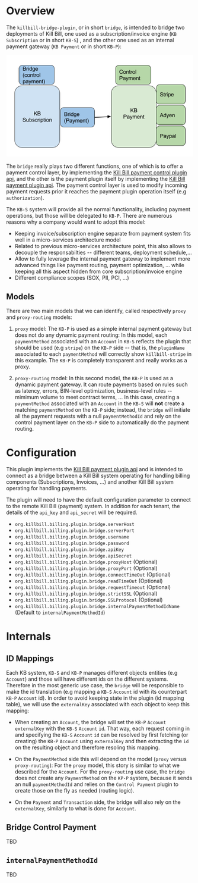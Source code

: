# Overview


The `killbill-bridge-plugin`, or in short `bridge`, is intended to bridge two deployments of Kill Bill, one used as a subscription/invoice engine (`KB Subscription` or in short `KB-S`) , and the other one used as an internal payment gateway (`KB Payment` or in short `KB-P`):


![alt text](https://github.com/killbill/killbill-bridge-plugin/blob/master/assets/KillBillBridgePlugin.png "Bridge Deployment")

The `bridge` really plays two different functions, one of which is to offer a payment control layer, by implementing the [Kill Bill payment control plugin api](https://github.com/killbill/killbill-plugin-api/blob/master/control/src/main/java/org/killbill/billing/control/plugin/api/PaymentControlPluginApi.java), and the other is the payment plugin itself by implementing the [Kill Bill payment plugin api](https://github.com/killbill/killbill-plugin-api/blob/master/payment/src/main/java/org/killbill/billing/payment/plugin/api/PaymentPluginApi.java). The  payment control layer is used to modify incoming payment requests prior it reaches the payment plugin operation itself (e.g `authorization`).

The `KB-S` system will provide all the normal functionality, including payment operations, but those will be delegated to `KB-P`. There are numerous reasons why a company would want to adopt this model:

* Keeping invoice/subscription engine separate from payment system fits well in a micro-services architecture model
* Related to previous micro-services architecture point, this also allows to decouple the responsabilties -- different teams, deployment schedule,...
* Allow to fully leverage the internal payment gateway to implement more advanced things like payment routing, payment optimization, ... while keeping all this aspect hidden from core subscription/invoice engine
* Different compliance scopes (SOX, PII, PCI, ...)


## Models

There are two main models that we can identify, called respectively `proxy` and `proxy-routing` models:

1. `proxy` model: The `KB-P` is used as a simple internal payment gateway but does not do any dynamic payment routing: In this model, each 
`paymentMethod` associated with an `Account` in `KB-S` reflects the plugin that should be used (e.g `stripe`) on the `KB-P` side -- that is, the `pluginName` associated to each `paymentMethod` will correctly show `killbill-stripe` in this example.  The `KB-P` is completely transparent and really works as a proxy.

2. `proxy-routing` model: In this second model, the `KB-P` is used as a dynamic payment gateway. It can route payments based on rules such as latency, errors, BIN-level optimization, business-level rules -- mimimum volume to meet contract terms, ... In this case, creating a `paymentMethod` associated with an `Account` in the `KB-S` will **not** create a matching  `paymentMethod` on the `KB-P` side; instead, the `bridge` will initiate all the payment requests with a null `paymentMethodId` and rely on the control payment layer on the `KB-P` side to automatically do the payment routing.


# Configuration


This plugin implements the [Kill Bill payment plugin api](https://github.com/killbill/killbill-plugin-api/blob/master/payment/src/main/java/org/killbill/billing/payment/plugin/api/PaymentPluginApi.java) and is intended to connect as a bridge between a Kill Bill system operating for handling billing components (Subscriptions, Invoices, ...) 
and another Kill Bill system operating for handling payments.

The plugin will need to have the default configuration parameter to connect to the remote Kill Bill (payment) system.
In addition for each tenant, the details of the `api_key` and `api_secret` will be required.


* `org.killbill.billing.plugin.bridge.serverHost`
* `org.killbill.billing.plugin.bridge.serverPort`
* `org.killbill.billing.plugin.bridge.username`
* `org.killbill.billing.plugin.bridge.password`
* `org.killbill.billing.plugin.bridge.apiKey`
* `org.killbill.billing.plugin.bridge.apiSecret`
* `org.killbill.billing.plugin.bridge.proxyHost` (Optional)
* `org.killbill.billing.plugin.bridge.proxyPort` (Optional)
* `org.killbill.billing.plugin.bridge.connectTimeOut` (Optional)
* `org.killbill.billing.plugin.bridge.readTimeOut` (Optional)
* `org.killbill.billing.plugin.bridge.requestTimeout` (Optional)
* `org.killbill.billing.plugin.bridge.strictSSL` (Optional)
* `org.killbill.billing.plugin.bridge.SSLProtocol` (Optional)
* `org.killbill.billing.plugin.bridge.internalPaymentMethodIdName` (Default to `internalPaymentMethodId`)

# Internals

## ID Mappings


Each KB system, `KB-S` and `KB-P` manages different objects entities (e.g `Account`) and those will have different ids on the different systems. Therefore in the most generic use case, the `bridge` will be responsible to make the id translation (e.g mapping a `KB-S` `Account` id with its counterpart `KB-P` `Account` id). In order to avoid keeping state in the plugin (id mapping table), we will use the `externalKey` associated with each object to keep this mapping:

* When creating an `Account`, the bridge will set the `KB-P` `Account` `externalKey` with the `KB-S` `Account` `id`. That way, each request coming in and specifying the `KB-S` `Account` `id` can be resolved by first fetching (or creating) the `KB-P` `Account` using `externalKey` and then extracting the `id` on the resulting object and therefore resoling this mapping.

* On the `PaymentMethod` side this will depend on the model (`proxy` versus `proxy-routing`): For the `proxy` model, this story is similar to what we described for the `Account`. For the `proxy-routing` use case, the `bridge` does not create any `PaymentMethod` on the `KP-P` system, because it sends an null `paymentMethodId` and relies on the `Control Payment` plugin to create those on the fly as needed (routing logic).

* On the `Payment` and `Transaction` side, the bridge will also rely on the `externalKey`, similarly to what is done for `Account`.


## Bridge Control Payment

TBD

## `internalPaymentMethodId`


TBD





